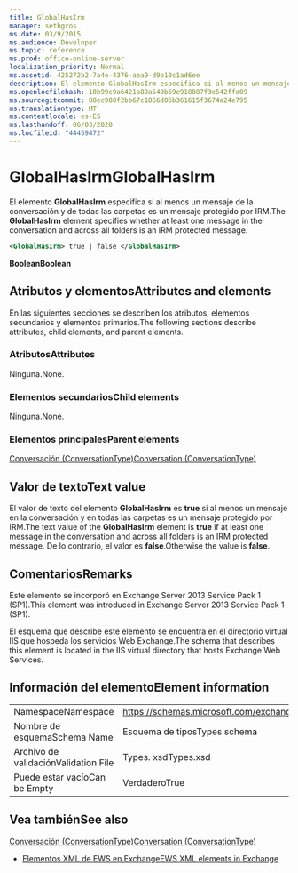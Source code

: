 ```yaml
---
title: GlobalHasIrm
manager: sethgros
ms.date: 03/9/2015
ms.audience: Developer
ms.topic: reference
ms.prod: office-online-server
localization_priority: Normal
ms.assetid: 425272b2-7a4e-4376-aea9-d9b10c1ad6ee
description: El elemento GlobalHasIrm especifica si al menos un mensaje de la conversación y de todas las carpetas es un mensaje protegido por IRM.
ms.openlocfilehash: 10b99c9a6421a89a549b69e918087f3e542ffa09
ms.sourcegitcommit: 88ec988f2bb67c1866d06b361615f3674a24e795
ms.translationtype: MT
ms.contentlocale: es-ES
ms.lasthandoff: 06/03/2020
ms.locfileid: "44459472"
---
```

# <a name="globalhasirm"></a><span data-ttu-id="38026-103">GlobalHasIrm</span><span class="sxs-lookup"><span data-stu-id="38026-103">GlobalHasIrm</span></span>

<span data-ttu-id="38026-104">El elemento **GlobalHasIrm** especifica si al menos un mensaje de la conversación y de todas las carpetas es un mensaje protegido por IRM.</span><span class="sxs-lookup"><span data-stu-id="38026-104">The **GlobalHasIrm** element specifies whether at least one message in the conversation and across all folders is an IRM protected message.</span></span> 
  
```XML
<GlobalHasIrm> true | false </GlobalHasIrm>
```

 <span data-ttu-id="38026-105">**Boolean**</span><span class="sxs-lookup"><span data-stu-id="38026-105">**Boolean**</span></span>
## <a name="attributes-and-elements"></a><span data-ttu-id="38026-106">Atributos y elementos</span><span class="sxs-lookup"><span data-stu-id="38026-106">Attributes and elements</span></span>

<span data-ttu-id="38026-107">En las siguientes secciones se describen los atributos, elementos secundarios y elementos primarios.</span><span class="sxs-lookup"><span data-stu-id="38026-107">The following sections describe attributes, child elements, and parent elements.</span></span>
  
### <a name="attributes"></a><span data-ttu-id="38026-108">Atributos</span><span class="sxs-lookup"><span data-stu-id="38026-108">Attributes</span></span>

<span data-ttu-id="38026-109">Ninguna.</span><span class="sxs-lookup"><span data-stu-id="38026-109">None.</span></span>
  
### <a name="child-elements"></a><span data-ttu-id="38026-110">Elementos secundarios</span><span class="sxs-lookup"><span data-stu-id="38026-110">Child elements</span></span>

<span data-ttu-id="38026-111">Ninguna.</span><span class="sxs-lookup"><span data-stu-id="38026-111">None.</span></span>
  
### <a name="parent-elements"></a><span data-ttu-id="38026-112">Elementos principales</span><span class="sxs-lookup"><span data-stu-id="38026-112">Parent elements</span></span>

[<span data-ttu-id="38026-113">Conversación (ConversationType)</span><span class="sxs-lookup"><span data-stu-id="38026-113">Conversation (ConversationType)</span></span>](conversation-conversationtype.md)
  
## <a name="text-value"></a><span data-ttu-id="38026-114">Valor de texto</span><span class="sxs-lookup"><span data-stu-id="38026-114">Text value</span></span>

<span data-ttu-id="38026-115">El valor de texto del elemento **GlobalHasIrm** es **true** si al menos un mensaje en la conversación y en todas las carpetas es un mensaje protegido por IRM.</span><span class="sxs-lookup"><span data-stu-id="38026-115">The text value of the **GlobalHasIrm** element is **true** if at least one message in the conversation and across all folders is an IRM protected message.</span></span> <span data-ttu-id="38026-116">De lo contrario, el valor es **false**.</span><span class="sxs-lookup"><span data-stu-id="38026-116">Otherwise the value is **false**.</span></span>
  
## <a name="remarks"></a><span data-ttu-id="38026-117">Comentarios</span><span class="sxs-lookup"><span data-stu-id="38026-117">Remarks</span></span>

<span data-ttu-id="38026-118">Este elemento se incorporó en Exchange Server 2013 Service Pack 1 (SP1).</span><span class="sxs-lookup"><span data-stu-id="38026-118">This element was introduced in Exchange Server 2013 Service Pack 1 (SP1).</span></span>
  
<span data-ttu-id="38026-119">El esquema que describe este elemento se encuentra en el directorio virtual IIS que hospeda los servicios Web Exchange.</span><span class="sxs-lookup"><span data-stu-id="38026-119">The schema that describes this element is located in the IIS virtual directory that hosts Exchange Web Services.</span></span>
  
## <a name="element-information"></a><span data-ttu-id="38026-120">Información del elemento</span><span class="sxs-lookup"><span data-stu-id="38026-120">Element information</span></span>

|||
|:-----|:-----|
|<span data-ttu-id="38026-121">Namespace</span><span class="sxs-lookup"><span data-stu-id="38026-121">Namespace</span></span>  <br/> |https://schemas.microsoft.com/exchange/services/2006/types  <br/> |
|<span data-ttu-id="38026-122">Nombre de esquema</span><span class="sxs-lookup"><span data-stu-id="38026-122">Schema Name</span></span>  <br/> |<span data-ttu-id="38026-123">Esquema de tipos</span><span class="sxs-lookup"><span data-stu-id="38026-123">Types schema</span></span>  <br/> |
|<span data-ttu-id="38026-124">Archivo de validación</span><span class="sxs-lookup"><span data-stu-id="38026-124">Validation File</span></span>  <br/> |<span data-ttu-id="38026-125">Types. xsd</span><span class="sxs-lookup"><span data-stu-id="38026-125">Types.xsd</span></span>  <br/> |
|<span data-ttu-id="38026-126">Puede estar vacío</span><span class="sxs-lookup"><span data-stu-id="38026-126">Can be Empty</span></span>  <br/> |<span data-ttu-id="38026-127">Verdadero</span><span class="sxs-lookup"><span data-stu-id="38026-127">True</span></span>  <br/> |
   
## <a name="see-also"></a><span data-ttu-id="38026-128">Vea también</span><span class="sxs-lookup"><span data-stu-id="38026-128">See also</span></span>



[<span data-ttu-id="38026-129">Conversación (ConversationType)</span><span class="sxs-lookup"><span data-stu-id="38026-129">Conversation (ConversationType)</span></span>](conversation-conversationtype.md)


- [<span data-ttu-id="38026-130">Elementos XML de EWS en Exchange</span><span class="sxs-lookup"><span data-stu-id="38026-130">EWS XML elements in Exchange</span></span>](ews-xml-elements-in-exchange.md)

